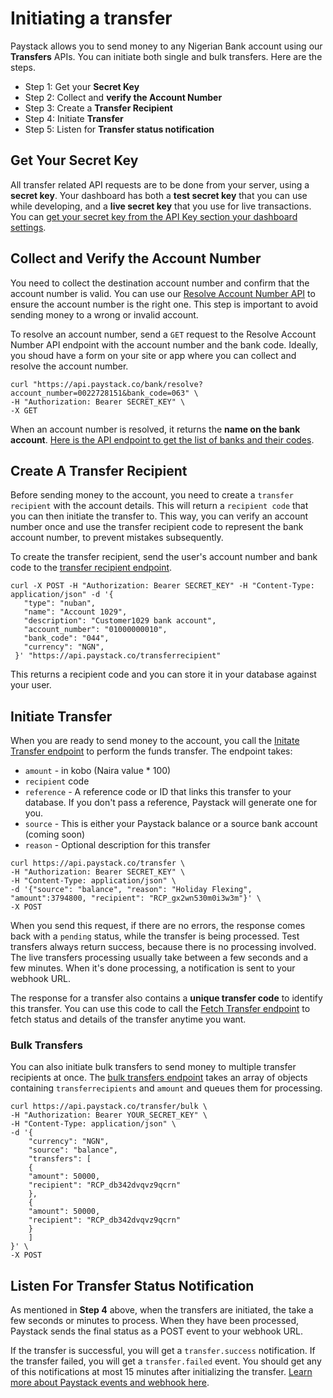 # Initiating a transfer

Paystack allows you to send money to any Nigerian Bank account using our **Transfers** APIs. You can initiate both single and bulk transfers. Here are the steps.

- Step 1: Get your **Secret Key**
- Step 2: Collect and **verify the Account Number**
- Step 3: Create a **Transfer Recipient**
- Step 4: Initiate **Transfer**
- Step 5: Listen for **Transfer status notification**

## Get Your Secret Key
All transfer related API requests are to be done from your server, using a **secret key**. Your dashboard has both a **test secret key** that you can use while developing, and a **live secret key** that you use for live transactions. You can [get your secret key from the API Key section your dashboard settings](https://dashboard.paystack.com/#/settings/developers). 

## Collect and Verify the Account Number
You need to collect the destination account number and confirm that the account number is valid. You can use our [Resolve Account Number API](https://developers.paystack.co/v2.0/reference#resolve-account-number) to ensure the account number is the right one. This step is important to avoid sending money to a wrong or invalid account.

To resolve an account number, send a `GET` request to the Resolve Account Number API endpoint with the account number and the bank code. Ideally, you shoud have a form on your site or app where you can collect and resolve the account number.

```
curl "https://api.paystack.co/bank/resolve?account_number=0022728151&bank_code=063" \
-H "Authorization: Bearer SECRET_KEY" \
-X GET
```

When an account number is resolved, it returns the **name on the bank account**. [Here is the API endpoint to get the list of banks and their codes](https://developers.paystack.co/v1.0/reference#list-banks).

## Create A Transfer Recipient
Before sending money to the account, you need to create a `transfer recipient` with the account details. This will return a `recipient code` that you can then initiate the transfer to. This way, you can verify an account number once and use the transfer recipient code to represent the bank account number, to prevent mistakes subsequently.

To create the transfer recipient, send the user's account number and bank code to the [transfer recipient endpoint](https://developers.paystack.co/v2.0/reference#create-transfer-recipient).

```
curl -X POST -H "Authorization: Bearer SECRET_KEY" -H "Content-Type: application/json" -d '{ 
   "type": "nuban",
   "name": "Account 1029",
   "description": "Customer1029 bank account",
   "account_number": "01000000010",
   "bank_code": "044",
   "currency": "NGN",
 }' "https://api.paystack.co/transferrecipient"
```

This returns a recipient code and you can store it in your database against your user.

## Initiate Transfer

When you are ready to send money to the account, you call the [Initate Transfer endpoint](https://developers.paystack*.co/v1.0/reference#initiate-transfer) to perform the funds transfer. The endpoint takes:

- `amount` - in kobo (Naira value * 100)
- `recipient` code
- `reference` - A reference code or ID that links this transfer to your database. If you don't pass a reference, Paystack will generate one for you.
- `source` - This is either your Paystack balance or a source bank account (coming soon)
- `reason` - Optional description for this transfer

```
curl https://api.paystack.co/transfer \
-H "Authorization: Bearer SECRET_KEY" \
-H "Content-Type: application/json" \
-d '{"source": "balance", "reason": "Holiday Flexing", "amount":3794800, "recipient": "RCP_gx2wn530m0i3w3m"}' \
-X POST
```

When you send this request, if there are no errors, the response comes back with a `pending` status, while the transfer is being processed. Test transfers always return success, because there is no processing involved. The live transfers processing usually take between a few seconds and a few minutes. When it's done processing, a notification is sent to your webhook URL.

The response for a transfer also contains a **unique transfer code** to identify this transfer. You can use this code to call the [Fetch Transfer endpoint](https://developers.paystack.co/v1.0/reference#fetch-transfer) to fetch status and details of the transfer anytime you want.

### Bulk Transfers

You can also initiate bulk transfers to send money to multiple transfer recipients at once. The [bulk transfers endpoint](https://developers.paystack.co/v2.0/reference#initiate-bulk-transfer) takes an array of objects containing `transferrecipients` and `amount` and queues them for processing.

```
curl https://api.paystack.co/transfer/bulk \
-H "Authorization: Bearer YOUR_SECRET_KEY" \
-H "Content-Type: application/json" \
-d '{
	"currency": "NGN",
	"source": "balance",
	"transfers": [
	{
	"amount": 50000,
	"recipient": "RCP_db342dvqvz9qcrn"
	},
	{
	"amount": 50000,
	"recipient": "RCP_db342dvqvz9qcrn"
	}
	]
}' \
-X POST
```

## Listen For Transfer Status Notification

As mentioned in **Step 4** above, when the transfers are initiated, the take a few seconds or minutes to process. When they have been processed, Paystack sends the final status as a POST event to your webhook URL. 

If the transfer is successful, you will get a `transfer.success` notification. If the transfer failed, you will get a `transfer.failed` event. You should get any of this notifications at most 15 minutes after initializing the transfer. [Learn more about Paystack events and webhook here](https://developers.paystack.co/docs/events).
